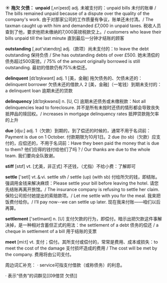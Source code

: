 ☀ <span class="category">**拖欠 欠债：**</span>
<span class="vocabulary">**unpaid**</span> [ˌʌnˈpeɪd]
<span class="definition">adj. 未被支付的：</span>unpaid bills 未付的账单 / The bills remained unpaid because of a dispute over the quality of the company's work. 由于对那家公司的工作质量有争议，账单还未付清。/ The taxman caught up with him and demanded £7,000 in unpaid taxes. 税收人员查到了他，要求他把未缴纳的7,000英镑税款交上。/ customers who leave their bills unpaid till the last minute 直到最后一分钟才结账的顾客

<span class="vocabulary">**outstanding**</span> [͵aʊt'stændɪŋ] 
<span class="definition">adj.（款项）尚未支付的：</span>to leave the debt outstanding 保持负债 / She has outstanding debts of over £500. 她未清偿的债务超过500英镑。/ 75% of the amount originally borrowed is still outstanding. 最初的借款仍有75%未偿还。
           
<span class="vocabulary">**delinquent**</span> [dɪˈlɪŋkwənt]
<span class="definition">adj. 1 [美，金融] 拖欠债务的、欠债未还的：</span>delinquent borrower 欠债未还的借款人 <span class="definition">2 [美，金融]（一笔钱）到期未支付的：</span>a delinquent loan 逾期未还的贷款
           
<span class="vocabulary">**delinquency**</span> [dɪˈlɪŋkwənsi]
<span class="definition">n. [U, C] 逾期未还债务或未缴税款：</span>Not all delinquencies lead to foreclosure. 并不是所有未按时还债的情形都会导致丧失抵押品的赎回权。/ increases in mortgage delinquency rates 抵押贷款拖欠率的上升

<span class="vocabulary">**due**</span> [dju:] 
<span class="definition">adj. 1（欠款）到期的，到了偿还的时候的，通常不用于名词前：</span>Payment is due on 1 October. 付款期限为10月1日。<span class="definition">2 due (to sb)（欠款）应支付的，应偿还的，不用于名词前：</span>Have they been paid the money that is due to them? 他们应得的钱付给他们了吗？/ Our thanks are due to the whole team. 我们要向全队致谢。
           
<span class="vocabulary">**stiff**</span> [stɪf]
<span class="definition">vt. [尤美，非正式] 不还钱，（尤指）不给小费：</span>了解即可

<span class="vocabulary">**settle**</span> ['setl] 
<span class="definition">vt.＆vi. settle sth / settle (up) (with sb) 付给所欠的钱，即结账。强调用金钱来解决麻烦：</span>Please settle your bill before leaving the hotel. 请您先结账再离开旅馆。/ The insurance company is refusing to settle her claim. 保险公司拒付她提出的索赔款项。/ Let me settle with you for the meal. 我来把饭费付给你。/ I’ll pay now--we can settle up later. 现在我来付账——咱们以后再算。

<span class="vocabulary">**settlement**</span> ['setlmənt] 
<span class="definition">n. [U] 支付欠款的行为，即偿付。暗示出把欠款这件事解决掉，是一种相对含蓄但正式的用法：</span>the settlement of a debt 债务的偿还 / a cheque in settlement of a bill 用于结账的支票

<span class="vocabulary">**meet**</span> [mi:t] 
<span class="definition">vt. 支付；偿付。其所支付或偿付的，常常是费用、成本或损失：</span>to meet the cost of the damage 支付损坏造成的费用 / The cost will be met by the company. 费用将由公司支付。

周边词汇补充：
· service可指支付借款（或称债务）的利息。

· 表示“债务”的词群见[[09借贷 欠债]]
